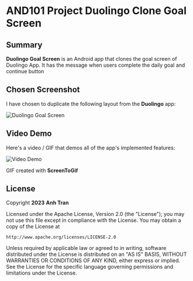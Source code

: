 
# AND101 Project Duolingo Clone Goal Screen


## Summary

**Duolingo Goal Screen** is an Android app that clones the goal screen of Duolingo App. It has the message when users complete the daily goal and continue button

## Chosen Screenshot

I have chosen to duplicate the following layout from the **Duolingo** app:

<img src='https://cdn.designvault.io/media/20221221164246/742ae968.jpg' title='Duolingo Goal Screen' alt='Duolingo Goal Screen' />

## Video Demo

Here's a video / GIF that demos all of the app's implemented features:

<img src='https://i.imgur.com/pTsHuZp.gif' title='Video Demo' width='' alt='Video Demo' />

GIF created with **ScreenToGif**

<!-- Recommended tools:
- [Kap](https://getkap.co/) for macOS
- [ScreenToGif](https://www.screentogif.com/) for Windows
- [peek](https://github.com/phw/peek) for Linux. -->





## License

Copyright **2023** **Anh Tran**

Licensed under the Apache License, Version 2.0 (the "License");
you may not use this file except in compliance with the License.
You may obtain a copy of the License at

    http://www.apache.org/licenses/LICENSE-2.0

Unless required by applicable law or agreed to in writing, software
distributed under the License is distributed on an "AS IS" BASIS,
WITHOUT WARRANTIES OR CONDITIONS OF ANY KIND, either express or implied.
See the License for the specific language governing permissions and
limitations under the License.
